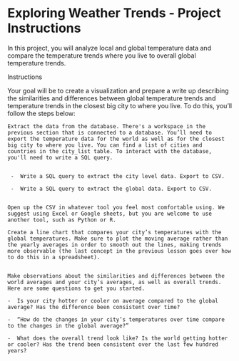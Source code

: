 
# Exploring Weather Trends - Project Instructions

In this project, you will analyze local and global temperature data and compare the temperature trends where you live to overall global temperature trends.

Instructions

Your goal will be to create a visualization and prepare a write up describing the similarities and differences between global temperature trends and temperature trends in the closest big city to where you live. To do this, you’ll follow the steps below:

    Extract the data from the database. There's a workspace in the previous section that is connected to a database. You’ll need to export the temperature data for the world as well as for the closest big city to where you live. You can find a list of cities and countries in the city_list table. To interact with the database, you'll need to write a SQL query.


     -  Write a SQL query to extract the city level data. Export to CSV.

     -  Write a SQL query to extract the global data. Export to CSV.


    Open up the CSV in whatever tool you feel most comfortable using. We suggest using Excel or Google sheets, but you are welcome to use another tool, such as Python or R.
    
    Create a line chart that compares your city’s temperatures with the global temperatures. Make sure to plot the moving average rather than the yearly averages in order to smooth out the lines, making trends more observable (the last concept in the previous lesson goes over how to do this in a spreadsheet).
    
    
    Make observations about the similarities and differences between the world averages and your city’s averages, as well as overall trends. Here are some questions to get you started.
    
    -  Is your city hotter or cooler on average compared to the global average? Has the difference been consistent over time?
    
    -  “How do the changes in your city’s temperatures over time compare to the changes in the global average?”
    
    -  What does the overall trend look like? Is the world getting hotter or cooler? Has the trend been consistent over the last few hundred years?

